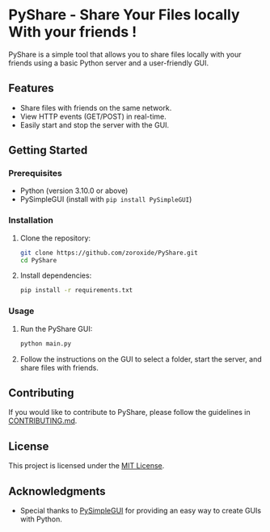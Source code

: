 # PyShare - Share Your Files locally With your friends !

PyShare is a simple tool that allows you to share files locally with your friends using a basic Python server and a user-friendly GUI.

## Features

- Share files with friends on the same network.
- View HTTP events (GET/POST) in real-time.
- Easily start and stop the server with the GUI.

## Getting Started

### Prerequisites

- Python (version 3.10.0 or above)
- PySimpleGUI (install with `pip install PySimpleGUI`)

### Installation

1. Clone the repository:

    ```bash
    git clone https://github.com/zoroxide/PyShare.git
    cd PyShare
    ```

2. Install dependencies:

    ```bash
    pip install -r requirements.txt
    ```

### Usage

1. Run the PyShare GUI:

    ```bash
    python main.py
    ```

2. Follow the instructions on the GUI to select a folder, start the server, and share files with friends.

## Contributing

If you would like to contribute to PyShare, please follow the guidelines in [CONTRIBUTING.md](CONTRIBUTING.md).

## License

This project is licensed under the [MIT License](LICENSE).

## Acknowledgments

- Special thanks to [PySimpleGUI](https://pysimplegui.readthedocs.io/) for providing an easy way to create GUIs with Python.

